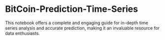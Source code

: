 # BitCoin-Prediction-Time-Series
 This notebook offers a complete and engaging guide for in-depth time series analysis and accurate prediction, making it an invaluable resource for data enthusiasts.
